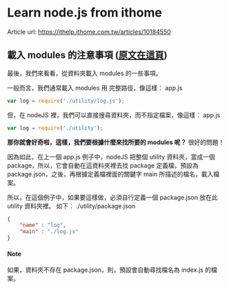 # Learn node.js from ithome

Article url: https://ithelp.ithome.com.tw/articles/10184550

## 載入 modules 的注意事項 ([原文在這頁](https://ithelp.ithome.com.tw/articles/10185083))

最後，我們來看看，從資料夾載入 modules 的一些事項。

一般而言，我們通常載入 modules 用 完整路徑，像這樣：
app.js

```.js
var log = require('./utility/log.js');
```

但，在 nodeJS 裡，我們可以直接搜尋資料夾，而不指定檔案，像這樣：
app.js

```.js
var log = require('./utility');
```

**那你就會好奇啦，這樣，我們要根據什麼來找所要的 modules 呢？**
很好的問題！

因為如此，在上一個 app.js 例子中，nodeJS 把整個 utility 資料夾，當成一個 package，所以，它會自動在這資料夾裡去找 package 定義檔，預設為 package.json，之後，再根據定義檔裡面的關鍵字 main 所描述的檔名，載入檔案。

所以，在這個例子中，如果要這樣做，必須自行定義一個 package.json 放在此 utility 資料夾裡。
如下：
./utility/package.json

```.json
{
    "name" : "log",
    "main" : "./log.js"
}
```

#### Note

如果，資料夾不存在 package.json，則，預設會自動尋找檔名為 index.js 的檔案。
